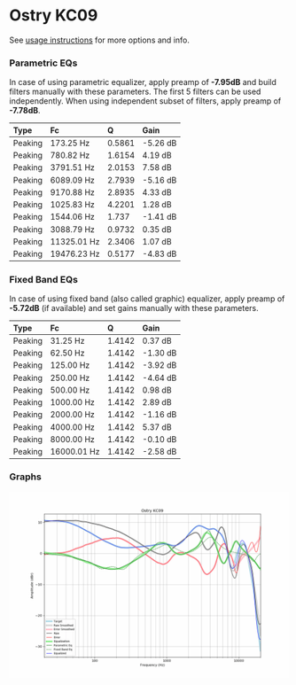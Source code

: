 # Ostry KC09
See [usage instructions](https://github.com/jaakkopasanen/AutoEq#usage) for more options and info.

### Parametric EQs
In case of using parametric equalizer, apply preamp of **-7.95dB** and build filters manually
with these parameters. The first 5 filters can be used independently.
When using independent subset of filters, apply preamp of **-7.78dB**.

| Type    | Fc          |      Q | Gain     |
|:--------|:------------|:-------|:---------|
| Peaking | 173.25 Hz   | 0.5861 | -5.26 dB |
| Peaking | 780.82 Hz   | 1.6154 | 4.19 dB  |
| Peaking | 3791.51 Hz  | 2.0153 | 7.58 dB  |
| Peaking | 6089.09 Hz  | 2.7939 | -5.16 dB |
| Peaking | 9170.88 Hz  | 2.8935 | 4.33 dB  |
| Peaking | 1025.83 Hz  | 4.2201 | 1.28 dB  |
| Peaking | 1544.06 Hz  | 1.737  | -1.41 dB |
| Peaking | 3088.79 Hz  | 0.9732 | 0.35 dB  |
| Peaking | 11325.01 Hz | 2.3406 | 1.07 dB  |
| Peaking | 19476.23 Hz | 0.5177 | -4.83 dB |

### Fixed Band EQs
In case of using fixed band (also called graphic) equalizer, apply preamp of **-5.72dB**
(if available) and set gains manually with these parameters.

| Type    | Fc          |      Q | Gain     |
|:--------|:------------|:-------|:---------|
| Peaking | 31.25 Hz    | 1.4142 | 0.37 dB  |
| Peaking | 62.50 Hz    | 1.4142 | -1.30 dB |
| Peaking | 125.00 Hz   | 1.4142 | -3.92 dB |
| Peaking | 250.00 Hz   | 1.4142 | -4.64 dB |
| Peaking | 500.00 Hz   | 1.4142 | 0.98 dB  |
| Peaking | 1000.00 Hz  | 1.4142 | 2.89 dB  |
| Peaking | 2000.00 Hz  | 1.4142 | -1.16 dB |
| Peaking | 4000.00 Hz  | 1.4142 | 5.37 dB  |
| Peaking | 8000.00 Hz  | 1.4142 | -0.10 dB |
| Peaking | 16000.01 Hz | 1.4142 | -2.58 dB |

### Graphs
![](./Ostry%20KC09.png)